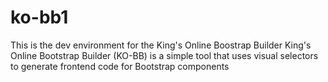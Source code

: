 # ko-bb1
This is the dev environment for the King's Online Boostrap Builder
King's Online Bootstrap Builder (KO-BB) is a simple tool that uses visual selectors to generate frontend code for Bootstrap components
